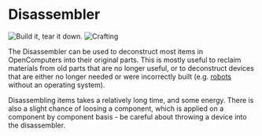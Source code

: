 # Disassembler

![Build it, tear it down.](oredict:oc:disassembler)
![Crafting](img/disassembler.png)

The Disassembler can be used to deconstruct most items in OpenComputers into their original parts. This is mostly useful to reclaim materials from old parts that are no longer useful, or to deconstruct devices that are either no longer needed or were incorrectly built (e.g. [robots](robot.md) without an operating system).

Disassembling items takes a relatively long time, and some energy. There is also a slight chance of loosing a component, which is applied on a component by component basis - be careful about throwing a device into the disassembler. 